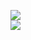 [![](https://img.shields.io/badge/Made%20With-Github%20Spray-lightgrey.svg?style=for-the-badge&logo=github)](https://github.com/Annihil/github-spray#70)  
[![](https://i.imgur.com/2DrTn0Z.gif)](https://github.com/Annihil/github-spray)